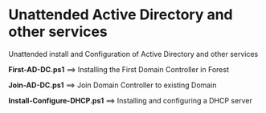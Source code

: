 # Unattended Active Directory and other services

Unattended install and Configuration of Active Directory and other services

**First-AD-DC.ps1** ==> Installing the First Domain Controller in Forest

**Join-AD-DC.ps1** ==> Join Domain Controller to existing Domain

**Install-Configure-DHCP.ps1** ==> Installing and configuring a DHCP server

